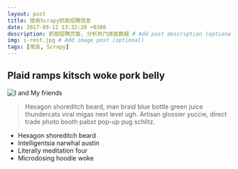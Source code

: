 ```yaml
---
layout: post
title: 使用Scrapy抓取招聘信息
date: 2017-09-12 13:32:20 +0300
description: 抓取招聘页面, 分析热门技能数据 # Add post description (optional)
img: i-rest.jpg # Add image post (optional)
tags: [爬虫, Scrapy]
---
```


## Plaid ramps kitsch woke pork belly

![I and My friends]({{site.baseurl}}/assets/img/we-in-rest.jpg)

>Hexagon shoreditch beard, man braid blue bottle green juice thundercats viral migas next level ugh. Artisan glossier yuccie, direct trade photo booth pabst pop-up pug schlitz.

* Hexagon shoreditch beard
* Intelligentsia narwhal austin
* Literally meditation four
* Microdosing hoodie woke

